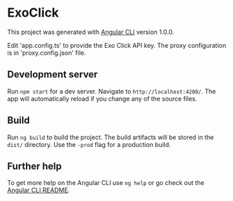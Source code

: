 # ExoClick

This project was generated with [Angular CLI](https://github.com/angular/angular-cli) version 1.0.0.

Edit 'app.config.ts' to provide the Exo Click API key.
The proxy configuration is in 'proxy.config.json' file.

## Development server

Run `npm start` for a dev server. Navigate to `http://localhost:4200/`. The app will automatically reload if you change any of the source files.

## Build

Run `ng build` to build the project. The build artifacts will be stored in the `dist/` directory. Use the `-prod` flag for a production build.

## Further help

To get more help on the Angular CLI use `ng help` or go check out the [Angular CLI README](https://github.com/angular/angular-cli/blob/master/README.md).

